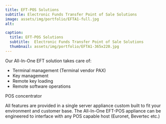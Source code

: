```yaml
---
title: EFT-POS Solutions
subtitle: Electronic Funds Transfer Point of Sale Solutions 
image: assets/img/portfolio/EFTA1-full.jpg
alt: 

caption:
  title: EFT-POS Solutions
  subtitle:  Electronic Funds Transfer Point of Sale Solutions 
  thumbnail: assets/img/portfolio/EFTA1-365x220.jpg
---
```

Our All-In-One EFT solution takes care of:

- Terminal management (Terminal vendor PAX)
- Key management
- Remote key loading
- Remote software operations

POS concentrator

All features are provided in a single server appliance custom built to fit your environment and customer base. The All-In-One EFT-POS appliance can be engineered to interface with any POS capable host (Euronet, Bevertec etc.)
